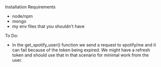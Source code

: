 Installation Requirements
- node/npm
- mongo
- my env files that you shouldn't have

To Do:
- In the get_spotify_user() function we send a request to spotify/me and it can fail because of the token being expired. We might have a refresh token and should use that in that scenario for minimal work from the user.